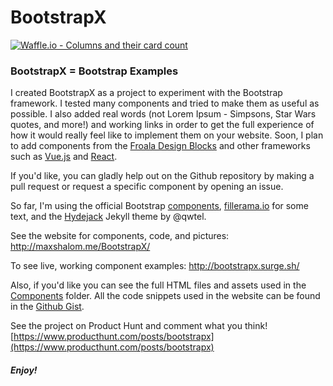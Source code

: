 # BootstrapX

[![Waffle.io - Columns and their card count](https://badge.waffle.io/MaxShalom/BootstrapX.svg?columns=all)](https://waffle.io/MaxShalom/BootstrapX) 

### BootstrapX = Bootstrap Examples

I created BootstrapX as a project to experiment with the Bootstrap framework. I tested many components and tried to make them as useful as possible. I also added real words (not Lorem Ipsum - Simpsons, Star Wars quotes, and more!) and working links in order to get the full experience of how it would really feel like to implement them on your website. Soon, I plan to add components from the [Froala Design Blocks](https://www.froala.com/design-blocks) and other frameworks such as [Vue.js](https://vuejs.org/) and [React](https://reactjs.org/). 

If you'd like, you can gladly help out on the Github repository by making a pull request or request a specific component by opening an issue. 

So far,
I'm using the official Bootstrap [components](https://getbootstrap.com/docs/4.0/components/alerts/),
[fillerama.io](http://fillerama.io/) for some text,
and the [Hydejack](https://github.com/qwtel/hydejack) Jekyll theme by @qwtel.

See the website for components, code, and pictures: http://maxshalom.me/BootstrapX/

To see live, working component examples: http://bootstrapx.surge.sh/

Also, if you'd like you can see the full HTML files and assets used in the [Components](https://github.com/MaxShalom/BootstrapX/tree/master/Components)
folder. All the code snippets used in the website can be found in the [Github Gist](https://gist.github.com/MaxShalom/e57726dff969dab9eb866f5f179f9518).

See the project on Product Hunt and comment what you think! [https://www.producthunt.com/posts/bootstrapx](https://www.producthunt.com/posts/bootstrapx)

##### Enjoy!

